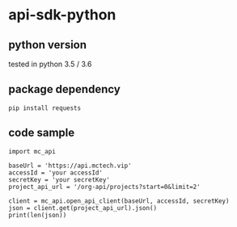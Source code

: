 # api-sdk-python

## python version
tested in python 3.5 / 3.6

## package dependency

```
pip install requests
```

## code sample
```
import mc_api

baseUrl = 'https://api.mctech.vip'
accessId = 'your accessId'
secretKey = 'your secretKey'
project_api_url = '/org-api/projects?start=0&limit=2'

client = mc_api.open_api_client(baseUrl, accessId, secretKey)
json = client.get(project_api_url).json()
print(len(json))
```